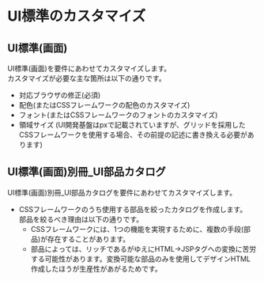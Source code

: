 # UI標準のカスタマイズ

## UI標準(画面)

UI標準(画面)を要件にあわせてカスタマイズします。  
カスタマイズが必要な主な箇所は以下の通りです。
- 対応ブラウザの修正(必須)
- 配色(またはCSSフレームワークの配色のカスタマイズ)
- フォント(またはCSSフレームワークのフォントのカスタマイズ)
- 領域サイズ
  (UI開発基盤はpxで記載されていますが、グリッドを採用したCSSフレームワークを使用する場合、その前提の記述に書き換える必要があります)

## UI標準(画面)別冊_UI部品カタログ

UI標準(画面)別冊_UI部品カタログを要件にあわせてカスタマイズします。

- CSSフレームワークのうち使用する部品を絞ったカタログを作成します。  
  部品を絞るべき理由は以下の通りです。
  - CSSフレームワークには、1つの機能を実現するために、複数の手段(部品)が存在することがあります。
  - 部品によっては、リッチであるがゆえにHTML→JSPタグへの変換に苦労する可能性があります。変換可能な部品のみを使用してデザインHTML作成したほうが生産性があがるためです。
